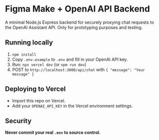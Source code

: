 # Figma Make + OpenAI API Backend

A minimal Node.js Express backend for securely proxying chat requests to the OpenAI Assistant API. Only for prototyping purposes and testing.

## Running locally

1. `npm install`
2. Copy `.env.example` to `.env` and fill in your OpenAI API key.
3. Run: `npx vercel dev` (or `npm run dev`)
4. POST to `http://localhost:3000/api/chat` with `{ "message": "Your message" }`

## Deploying to Vercel

- Import this repo on Vercel.
- Add your `OPENAI_API_KEY` in the Vercel environment settings.

## Security

**Never commit your real `.env` to source control.**

